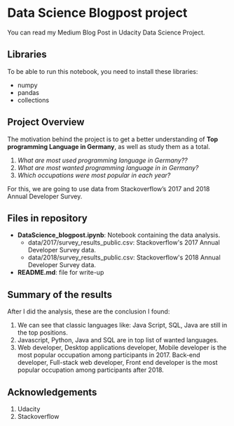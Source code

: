 # Data Science Blogpost project
You can read my Medium Blog Post in Udacity Data Science Project.

## Libraries
To be able to run this notebook, you need to install these libraries:
* numpy
* pandas
* collections
## Project Overview
The motivation behind the project is to get a better understanding of **Top programming Language in Germany**, as well as study them as a total.
1.	 *What are most used programming language in Germany??*
2.	 *What are most wanted programming language in in Germany?*
3.	 *Which occupations were most popular in each year?*

For this, we are going to use data from Stackoverflow’s 2017 and 2018 Annual Developer Survey.
## Files in repository
* **DataScience_blogpost.ipynb**: 
Notebook containing the data analysis.
  * data/2017/survey_results_public.csv: Stackoverflow's 2017 Annual Developer Survey data.
  * data/2018/survey_results_public.csv: Stackoverflow's 2018 Annual Developer Survey data.
*	**README.md**: 
file for write-up
## Summary of the results
After I did the analysis, these are the conclusion I found:
1. We can see that classic languages like: Java Script, SQL, Java are still in the top positions.
2. Javascript, Python, Java and SQL are in top list of wanted languages.
3. Web developer, Desktop applications developer, Mobile developer is the most popular occupation among participants in 2017.
   Back-end developer, Full-stack web developer, Front end developer is the most popular occupation among participants after 2018.
## Acknowledgements
1. Udacity
2. Stackoverflow
